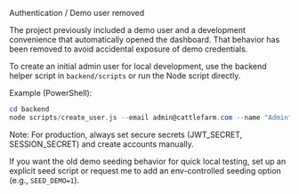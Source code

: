 Authentication / Demo user removed

The project previously included a demo user and a development convenience that automatically opened the dashboard. That behavior has been removed to avoid accidental exposure of demo credentials.

To create an initial admin user for local development, use the backend helper script in `backend/scripts` or run the Node script directly.

Example (PowerShell):

```powershell
cd backend
node scripts/create_user.js --email admin@cattlefarm.com --name "Admin" --password admin123 --role admin
```

Note: For production, always set secure secrets (JWT_SECRET, SESSION_SECRET) and create accounts manually.

If you want the old demo seeding behavior for quick local testing, set up an explicit seed script or request me to add an env-controlled seeding option (e.g., `SEED_DEMO=1`).
